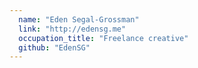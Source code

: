 ```yaml
---
  name: "Eden Segal-Grossman"
  link: "http://edensg.me"
  occupation_title: "Freelance creative"
  github: "EdenSG"
---
```

